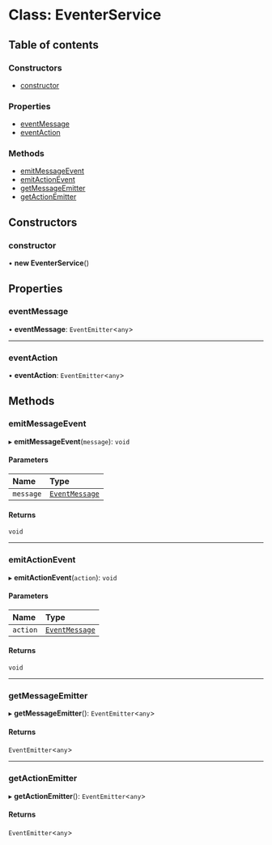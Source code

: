 # Class: EventerService

## Table of contents

### Constructors

- [constructor](./classes/EventerService.md#constructor)

### Properties

- [eventMessage](./classes/EventerService.md#eventmessage)
- [eventAction](./classes/EventerService.md#eventaction)

### Methods

- [emitMessageEvent](./classes/EventerService.md#emitmessageevent)
- [emitActionEvent](./classes/EventerService.md#emitactionevent)
- [getMessageEmitter](./classes/EventerService.md#getmessageemitter)
- [getActionEmitter](./classes/EventerService.md#getactionemitter)

## Constructors

### <a id="constructor" name="constructor"></a> constructor

• **new EventerService**()

## Properties

### <a id="eventmessage" name="eventmessage"></a> eventMessage

• **eventMessage**: `EventEmitter`<`any`\>

___

### <a id="eventaction" name="eventaction"></a> eventAction

• **eventAction**: `EventEmitter`<`any`\>

## Methods

### <a id="emitmessageevent" name="emitmessageevent"></a> emitMessageEvent

▸ **emitMessageEvent**(`message`): `void`

#### Parameters

| Name | Type |
| :------ | :------ |
| `message` | [`EventMessage`](./classes/EventMessage.md) |

#### Returns

`void`

___

### <a id="emitactionevent" name="emitactionevent"></a> emitActionEvent

▸ **emitActionEvent**(`action`): `void`

#### Parameters

| Name | Type |
| :------ | :------ |
| `action` | [`EventMessage`](./classes/EventMessage.md) |

#### Returns

`void`

___

### <a id="getmessageemitter" name="getmessageemitter"></a> getMessageEmitter

▸ **getMessageEmitter**(): `EventEmitter`<`any`\>

#### Returns

`EventEmitter`<`any`\>

___

### <a id="getactionemitter" name="getactionemitter"></a> getActionEmitter

▸ **getActionEmitter**(): `EventEmitter`<`any`\>

#### Returns

`EventEmitter`<`any`\>
